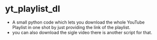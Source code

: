 # yt_playlist_dl
- A small python code which lets you download the whole YouTube Playlist in one shot by just providing the link of the playlist.
- you can  also download the sigle video there is another script for that.

